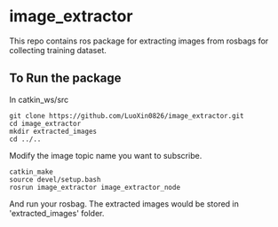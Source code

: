 # image_extractor
This repo contains ros package for extracting images from rosbags for collecting training dataset.

## To Run the package
In catkin_ws/src
```
git clone https://github.com/LuoXin0826/image_extractor.git
cd image_extractor
mkdir extracted_images
cd ../..
```
Modify the image topic name you want to subscribe.
```
catkin_make
source devel/setup.bash
rosrun image_extractor image_extractor_node
```
And run your rosbag.
The extracted images would be stored in 'extracted_images' folder.
